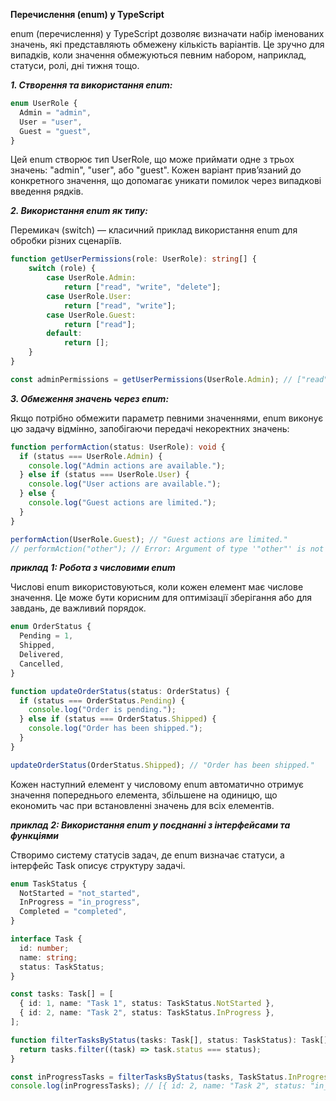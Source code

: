 **Перечислення (enum) у TypeScript**

enum (перечислення) у TypeScript дозволяє визначати набір іменованих значень, які представляють
обмежену кількість варіантів. 
Це зручно для випадків, коли значення обмежуються певним набором, наприклад, статуси, ролі, дні тижня тощо.

**_1. Створення та використання enum:_**

```ts
enum UserRole {
  Admin = "admin",
  User = "user",
  Guest = "guest",
}
```
Цей enum створює тип UserRole, що може приймати одне з трьох значень: "admin", "user", або "guest". 
Кожен варіант прив’язаний до конкретного значення, що допомагає уникати помилок через випадкові введення рядків.


**_2. Використання enum як типу:_**

Перемикач (switch) — класичний приклад використання enum для обробки різних сценаріїв.
```ts
function getUserPermissions(role: UserRole): string[] {
    switch (role) {
        case UserRole.Admin:
            return ["read", "write", "delete"];
        case UserRole.User:
            return ["read", "write"];
        case UserRole.Guest:
            return ["read"];
        default:
            return [];
    }
}

const adminPermissions = getUserPermissions(UserRole.Admin); // ["read", "write", "delete"]
```

**_3. Обмеження значень через enum:_**

Якщо потрібно обмежити параметр певними значеннями, enum виконує цю задачу відмінно, 
запобігаючи передачі некоректних значень:
```ts
function performAction(status: UserRole): void {
  if (status === UserRole.Admin) {
    console.log("Admin actions are available.");
  } else if (status === UserRole.User) {
    console.log("User actions are available.");
  } else {
    console.log("Guest actions are limited.");
  }
}

performAction(UserRole.Guest); // "Guest actions are limited."
// performAction("other"); // Error: Argument of type '"other"' is not assignable to parameter of type 'UserRole'
```

**_приклад 1: Робота з числовими enum_**

Числові enum використовуються, коли кожен елемент має числове значення. 
Це може бути корисним для оптимізації зберігання або для завдань, де важливий порядок.
```ts
enum OrderStatus {
  Pending = 1,
  Shipped,
  Delivered,
  Cancelled,
}

function updateOrderStatus(status: OrderStatus) {
  if (status === OrderStatus.Pending) {
    console.log("Order is pending.");
  } else if (status === OrderStatus.Shipped) {
    console.log("Order has been shipped.");
  }
}

updateOrderStatus(OrderStatus.Shipped); // "Order has been shipped."
```
Кожен наступний елемент у числовому enum автоматично отримує значення попереднього елемента, 
збільшене на одиницю, що економить час при встановленні значень для всіх елементів.


**_приклад 2: Використання enum у поєднанні з інтерфейсами та функціями_**

Створимо систему статусів задач, де enum визначає статуси, а інтерфейс Task описує структуру задачі.
```ts
enum TaskStatus {
  NotStarted = "not_started",
  InProgress = "in_progress",
  Completed = "completed",
}

interface Task {
  id: number;
  name: string;
  status: TaskStatus;
}

const tasks: Task[] = [
  { id: 1, name: "Task 1", status: TaskStatus.NotStarted },
  { id: 2, name: "Task 2", status: TaskStatus.InProgress },
];

function filterTasksByStatus(tasks: Task[], status: TaskStatus): Task[] {
  return tasks.filter((task) => task.status === status);
}

const inProgressTasks = filterTasksByStatus(tasks, TaskStatus.InProgress);
console.log(inProgressTasks); // [{ id: 2, name: "Task 2", status: "in_progress" }]
```
